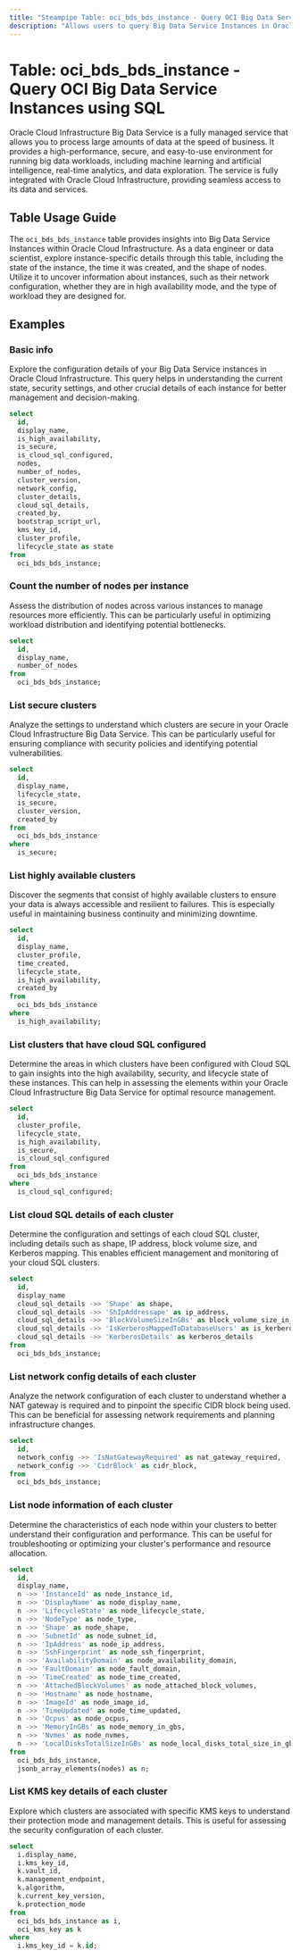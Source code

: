 ```yaml
---
title: "Steampipe Table: oci_bds_bds_instance - Query OCI Big Data Service Instances using SQL"
description: "Allows users to query Big Data Service Instances in Oracle Cloud Infrastructure."
---
```


# Table: oci_bds_bds_instance - Query OCI Big Data Service Instances using SQL

Oracle Cloud Infrastructure Big Data Service is a fully managed service that allows you to process large amounts of data at the speed of business. It provides a high-performance, secure, and easy-to-use environment for running big data workloads, including machine learning and artificial intelligence, real-time analytics, and data exploration. The service is fully integrated with Oracle Cloud Infrastructure, providing seamless access to its data and services.

## Table Usage Guide

The `oci_bds_bds_instance` table provides insights into Big Data Service Instances within Oracle Cloud Infrastructure. As a data engineer or data scientist, explore instance-specific details through this table, including the state of the instance, the time it was created, and the shape of nodes. Utilize it to uncover information about instances, such as their network configuration, whether they are in high availability mode, and the type of workload they are designed for.

## Examples

### Basic info
Explore the configuration details of your Big Data Service instances in Oracle Cloud Infrastructure. This query helps in understanding the current state, security settings, and other crucial details of each instance for better management and decision-making.

```sql
select
  id,
  display_name,
  is_high_availability,
  is_secure,
  is_cloud_sql_configured,
  nodes,
  number_of_nodes,
  cluster_version,
  network_config,
  cluster_details,
  cloud_sql_details,
  created_by,
  bootstrap_script_url,
  kms_key_id,
  cluster_profile,
  lifecycle_state as state
from
  oci_bds_bds_instance;
```

### Count the number of nodes per instance
Assess the distribution of nodes across various instances to manage resources more efficiently. This can be particularly useful in optimizing workload distribution and identifying potential bottlenecks.

```sql
select
  id,
  display_name,
  number_of_nodes
from
  oci_bds_bds_instance;
```

### List secure clusters
Analyze the settings to understand which clusters are secure in your Oracle Cloud Infrastructure Big Data Service. This can be particularly useful for ensuring compliance with security policies and identifying potential vulnerabilities.

```sql
select
  id,
  display_name,
  lifecycle_state,
  is_secure,
  cluster_version,
  created_by
from
  oci_bds_bds_instance
where
  is_secure;
```

### List highly available clusters
Discover the segments that consist of highly available clusters to ensure your data is always accessible and resilient to failures. This is especially useful in maintaining business continuity and minimizing downtime.

```sql
select
  id,
  display_name,
  cluster_profile,
  time_created,
  lifecycle_state,
  is_high_availability,
  created_by
from
  oci_bds_bds_instance
where
  is_high_availability;
```

### List clusters that have cloud SQL configured
Determine the areas in which clusters have been configured with Cloud SQL to gain insights into the high availability, security, and lifecycle state of these instances. This can help in assessing the elements within your Oracle Cloud Infrastructure Big Data Service for optimal resource management.

```sql
select
  id,
  cluster_profile,
  lifecycle_state,
  is_high_availability,
  is_secure,
  is_cloud_sql_configured
from
  oci_bds_bds_instance
where
  is_cloud_sql_configured;
```

### List cloud SQL details of each cluster
Determine the configuration and settings of each cloud SQL cluster, including details such as shape, IP address, block volume size, and Kerberos mapping. This enables efficient management and monitoring of your cloud SQL clusters.

```sql
select
  id,
  display_name
  cloud_sql_details ->> 'Shape' as shape,
  cloud_sql_details ->> 'ShIpAddressape' as ip_address,
  cloud_sql_details ->> 'BlockVolumeSizeInGBs' as block_volume_size_in_gbs,
  cloud_sql_details ->> 'IsKerberosMappedToDatabaseUsers' as is_kerberos_mapped_to_database_users,
  cloud_sql_details ->> 'KerberosDetails' as kerberos_details
from
  oci_bds_bds_instance;
```

### List network config details of each cluster
Analyze the network configuration of each cluster to understand whether a NAT gateway is required and to pinpoint the specific CIDR block being used. This can be beneficial for assessing network requirements and planning infrastructure changes.

```sql
select
  id,
  network_config ->> 'IsNatGatewayRequired' as nat_gateway_required,
  network_config ->> 'CidrBlock' as cidr_block,
from
  oci_bds_bds_instance;
```

### List node information of each cluster
Determine the characteristics of each node within your clusters to better understand their configuration and performance. This can be useful for troubleshooting or optimizing your cluster's performance and resource allocation.

```sql
select
  id,
  display_name,
  n ->> 'InstanceId' as node_instance_id,
  n ->> 'DisplayName' as node_display_name,
  n ->> 'LifecycleState' as node_lifecycle_state,
  n ->> 'NodeType' as node_type,
  n ->> 'Shape' as node_shape,
  n ->> 'SubnetId' as node_subnet_id,
  n ->> 'IpAddress' as node_ip_address,
  n ->> 'SshFingerprint' as node_ssh_fingerprint,
  n ->> 'AvailabilityDomain' as node_availability_domain,
  n ->> 'FaultDomain' as node_fault_domain,
  n ->> 'TimeCreated' as node_time_created,
  n ->> 'AttachedBlockVolumes' as node_attached_block_volumes,
  n ->> 'Hostname' as node_hostname,
  n ->> 'ImageId' as node_image_id,
  n ->> 'TimeUpdated' as node_time_updated,
  n ->> 'Ocpus' as node_ocpus,
  n ->> 'MemoryInGBs' as node_memory_in_gbs,
  n ->> 'Nvmes' as node_nvmes,
  n ->> 'LocalDisksTotalSizeInGBs' as node_local_disks_total_size_in_gbs
from
  oci_bds_bds_instance,
  jsonb_array_elements(nodes) as n;
```

### List KMS key details of each cluster
Explore which clusters are associated with specific KMS keys to understand their protection mode and management details. This is useful for assessing the security configuration of each cluster.

```sql
select
  i.display_name,
  i.kms_key_id,
  k.vault_id,
  k.management_endpoint,
  k.algorithm,
  k.current_key_version,
  k.protection_mode
from
  oci_bds_bds_instance as i,
  oci_kms_key as k
where
  i.kms_key_id = k.id;
```